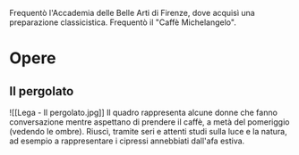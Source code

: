 Frequentò l'Accademia delle Belle Arti di Firenze, dove acquisì una preparazione classicistica. Frequentò il "Caffè Michelangelo".
# Opere
## Il pergolato
![[Lega - Il pergolato.jpg]]
Il quadro rappresenta alcune donne che fanno conversazione mentre aspettano di prendere il caffè, a metà del pomeriggio (vedendo le ombre).
Riuscì, tramite seri e attenti studi sulla luce e la natura, ad esempio a rappresentare  i cipressi annebbiati dall'afa estiva.